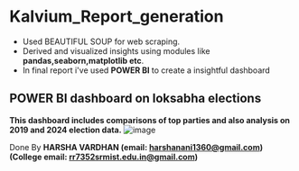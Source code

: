 # Kalvium_Report_generation

* Used BEAUTIFUL SOUP for web scraping.
* Derived and visualized insights using  modules like **pandas,seaborn,matplotlib etc**.
* In final report i've used **POWER BI** to create a insightful dashboard

## POWER BI dashboard on loksabha elections
**This dashboard includes comparisons of top parties and also analysis on 2019 and 2024 election data.** 
![image](https://github.com/callmenani/Kalvium_Report_generation/assets/92045868/a81a3bcd-ec6a-4e9c-aa95-33da06a9fa25)

Done By **HARSHA VARDHAN (email: harshanani1360@gmail.com)**
**(College email: rr7352srmist.edu.in@gmail.com)**
